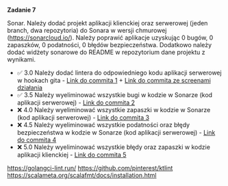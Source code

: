**Zadanie 7** 

Sonar. Należy dodać projekt aplikacji klienckiej oraz serwerowej (jeden
branch, dwa repozytoria) do Sonara w wersji chmurowej
(https://sonarcloud.io/). Należy poprawić aplikacje uzyskując 0 bugów,
0 zapaszków, 0 podatności, 0 błędów bezpieczeństwa. Dodatkowo należy
dodać widżety sonarowe do README w repozytorium dane projektu z
wynikami.

- :white_check_mark: 3.0 Należy dodać lintera do odpowiedniego kodu aplikacji serwerowej w
hookach gita - [Link do commita 1](https://github.com/Blato122/E-Biznes-2024.25/commit/c9235fa6b04b70ecc0342ac56335e5f1e807bc70) + [Link do commita ze screenami działania](https://github.com/Blato122/E-Biznes-2024.25/commit/80f2d3af725767c0b39b03d72d9e844f33f89b78)
- :white_check_mark: 3.5 Należy wyeliminować wszystkie bugi w kodzie w Sonarze (kod
aplikacji serwerowej) - [Link do commita 2](https://github.com/Blato122/E-Biznes-2024.25/commit/75113482a61719a41363a78aa1fb2faafc888c68)
- :x: 4.0 Należy wyeliminować wszystkie zapaszki w kodzie w Sonarze (kod
aplikacji serwerowej) - [Link do commita 3](https://github.com/Blato122/E-Biznes-2024.25/commit/)
- :x: 4.5 Należy wyeliminować wszystkie podatności oraz błędy bezpieczeństwa
w kodzie w Sonarze (kod aplikacji serwerowej) - [Link do commita 4](https://github.com/Blato122/E-Biznes-2024.25/commit/)
- :x: 5.0 Należy wyeliminować wszystkie błędy oraz zapaszki w kodzie
aplikacji klienckiej - [Link do commita 5](https://github.com/Blato122/E-Biznes-2024.25/commit/)

https://golangci-lint.run/
https://github.com/pinterest/ktlint
https://scalameta.org/scalafmt/docs/installation.html